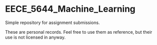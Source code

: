 # EECE_5644_Machine_Learning
 
Simple repository for assignment submissions.

These are personal records. Feel free to use them as reference, but their use is not licensed in anyway.